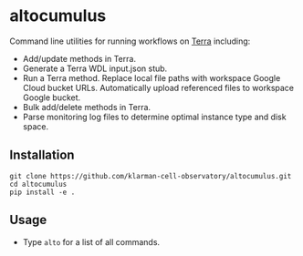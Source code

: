 # altocumulus

Command line utilities for running workflows on [Terra](https://app.terra.bio/) including:

- Add/update methods in Terra.
- Generate a Terra WDL input.json stub.
- Run a Terra method. Replace local file paths with workspace Google Cloud bucket URLs. Automatically 
    upload referenced files to workspace Google bucket.
- Bulk add/delete methods in Terra. 
- Parse monitoring log files to determine optimal instance type and disk space.


## Installation

    git clone https://github.com/klarman-cell-observatory/altocumulus.git
    cd altocumulus
    pip install -e .

## Usage
- Type `alto` for a list of all commands.
